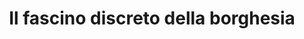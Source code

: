 ---
layout: post
title: Il fascino discreto della borghesia
director: Luis Buñuel
year: 1972
cover: https://images.mubicdn.net/images/film/310/cache-8077-1671812588/image-w1280.jpg
imdb_id: tt0068361
---